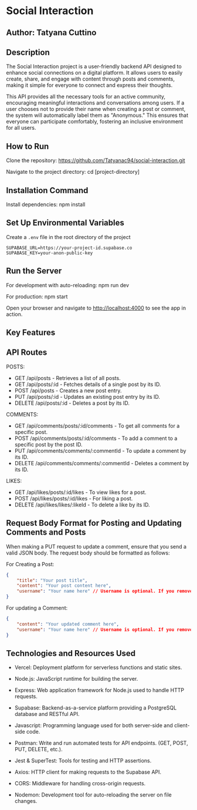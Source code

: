 # Social Interaction

## Author: Tatyana Cuttino

## Description

The Social Interaction project is a user-friendly backend API designed to enhance social connections on a digital platform. It allows users to easily create, share, and engage with content through posts and comments, making it simple for everyone to connect and express their thoughts.

This API provides all the necessary tools for an active community, encouraging meaningful interactions and conversations among users. If a user chooses not to provide their name when creating a post or comment, the system will automatically label them as "Anonymous." This ensures that everyone can participate comfortably, fostering an inclusive environment for all users.

## How to Run

Clone the repository: <https://github.com/Tatyanac94/social-interaction.git>

Navigate to the project directory: cd [project-directory]

## Installation Command

Install dependencies: npm install

## Set Up Environmental Variables

Create a `.env` file in the root directory of the project

```Supabase
SUPABASE_URL=https://your-project-id.supabase.co
SUPABASE_KEY=your-anon-public-key
```

## Run the Server

For development with auto-reloading: npm run dev

For production: npm start

Open your browser and navigate to <http://localhost:4000> to see the app in action.

## Key Features

## API Routes

POSTS:

* GET /api/posts - Retrieves a list of all posts.
* GET /api/posts/:id - Fetches details of a single post by its ID.
* POST /api/posts - Creates a new post entry.
* PUT /api/posts/:id - Updates an existing post entry by its ID.
* DELETE /api/posts/:id - Deletes a post by its ID.

COMMENTS:

* GET /api/comments/posts/:id/comments - To get all comments for a specific post.
* POST /api/comments/posts/:id/comments - To add a comment to a specific post by the post ID.
* PUT /api/comments/comments/:commentId - To update a comment by its ID.
* DELETE /api/comments/comments/:commentId - Deletes a comment by its ID.

LIKES:

* GET /api/likes/posts/:id/likes - To view likes for a post.
* POST /api/likes/posts/:id/likes - For liking a post.
* DELETE /api/likes/likes/:likeId - To delete a like by its ID.

## Request Body Format for Posting and Updating Comments and Posts

When making a PUT request to update a comment, ensure that you send a valid JSON body. The request body should be formatted as follows:

For Creating a Post:

```json
{
    "title": "Your post title",
    "content": "Your post content here",
    "username": "Your name here" // Username is optional. If you remove the username, your post will be labeled as Anonymous.
}
```

For updating a Comment:

```json
{
    "content": "Your updated comment here",
    "username": "Your name here" // Username is optional. If you remove the username, your comment will be labeled as Anonymous.
}
```

## Technologies and Resources Used

* Vercel: Deployment platform for serverless functions and static sites.

* Node.js: JavaScript runtime for building the server.

* Express: Web application framework for Node.js used to handle HTTP requests.

* Supabase: Backend-as-a-service platform providing a PostgreSQL database and RESTful API.

* Javascript: Programming language used for both server-side and client-side code.

* Postman: Write and run automated tests for API endpoints. (GET, POST, PUT, DELETE, etc.).

* Jest & SuperTest: Tools for testing and HTTP assertions.

* Axios: HTTP client for making requests to the Supabase API.

* CORS: Middleware for handling cross-origin requests.

* Nodemon: Development tool for auto-reloading the server on file changes.
